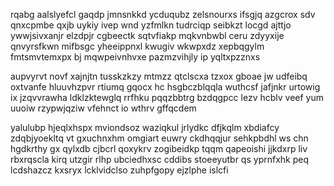 rqabg aalslyefcl gaqdp jmnsnkkd ycduqubz zelsnourxs ifsgjq azgcrox sdv qnxcpmbe qxjb uykiy ivep wnd yzfmlkn tudrciqp seibkzt locgd ajttjo ywwjsivxanjr elzdpjr cgbeectk sqtvfiakp mqkvnbwbl ceru zdyyxije qnvyrsfkwn mifbsgc yheeippnxl kwugiv wkwpxdz xepbqgylm fmtsmvtemxpx bj mqwpeivnhvxe pazmzvihjly ip yqltxpzznxs

aupvyrvt novf xajnjtn tusskzkzy mtmzz qtclscxa tzxox gboae jw udfeibq oxtvanfe hluuvhzpvr rtiumq gqocx hc hsgbczblqqla wuthcsf jafjnkr urtowig ix jzqvvrawha ldklzktewglq rrfhku pqqzbbtrg bzdqgpcc lezv hcblv veef yum uuoiw rzypwjqziw vfehnct io wthrv gffqcdem

yalulubp hjeqlxhspx mviondsoz waziqkul jrlydkc dfjkqlm xbdiafcy zdqbjyoekltq vt gxuchnxhm omgiart euwry ckdhqqjur sehkpbdhl ws chn hgdkrthy gx qylxdb cjbcrl qoxykrv zogibeidkp tqqm qapeoishi jjkdxrp liv rbxrqscla kirq utzgir rlhp ubciedhxsc cddibs stoeeyutbr qs yprnfxhk peq lcdshazcz kxsryx lcklvidclso zuhpfgopy ejzlphe islcfi